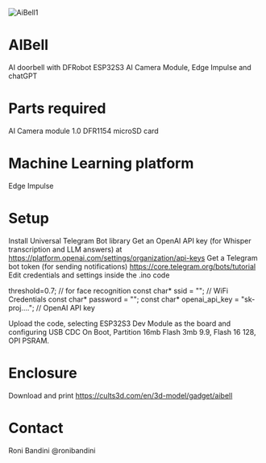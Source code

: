 ![AiBell1](https://github.com/user-attachments/assets/445324de-7771-444b-89d2-2f91f268a400)


# AIBell
AI doorbell with DFRobot ESP32S3 AI Camera Module, Edge Impulse and chatGPT

# Parts required
AI Camera module 1.0 DFR1154
microSD card

# Machine Learning platform
Edge Impulse

# Setup
Install Universal Telegram Bot library
Get an OpenAI API key (for Whisper transcription and LLM answers) at https://platform.openai.com/settings/organization/api-keys
Get a Telegram bot token (for sending notifications) https://core.telegram.org/bots/tutorial 
Edit credentials and settings inside the .ino code

threshold=0.7; // for face recognition
const char* ssid = ""; // WiFi Credentials
const char* password = "";
const char* openai_api_key = "sk-proj….";  // OpenAI API key

Upload the code, selecting ESP32S3 Dev Module as the board and configuring USB CDC On Boot, Partition 16mb Flash 3mb 9.9, Flash 16 128, OPI PSRAM.

# Enclosure 
Download and print https://cults3d.com/en/3d-model/gadget/aibell

# Contact
Roni Bandini
@ronibandini
